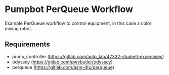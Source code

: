 # Pumpbot PerQueue Workflow

Example PerQueue workflow to control equipment, in this case a color mixing robot.

## Requirements

* pump_controller (https://gitlab.com/auto_lab/47332-student-excercises)
* odyssey (https://gitlab.com/pwvbutler/odyssey)
* perqueue (https://gitlab.com/asm-dtu/perqueue)
